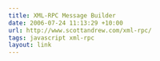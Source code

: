 ```yaml
---
title: XML-RPC Message Builder
date: 2006-07-24 11:13:29 +10:00
url: http://www.scottandrew.com/xml-rpc/
tags: javascript xml-rpc
layout: link
---
```

